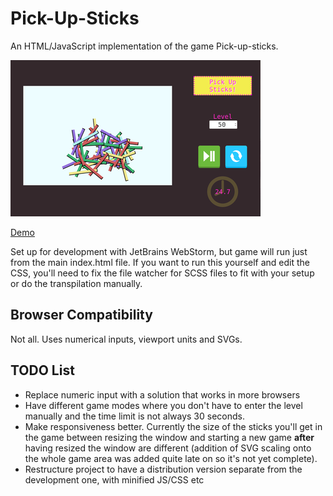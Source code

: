 # Pick-Up-Sticks
An HTML/JavaScript implementation of the game Pick-up-sticks.

![Preview](/src/images/PickUpSticksImage.png)

[Demo](http://batface.github.io/Pick-Up-Sticks/)

Set up for development with JetBrains WebStorm, but game will run just from the main index.html file. If you want to run this yourself and edit the CSS, you'll need to fix the file watcher for SCSS files to fit with your setup or do the transpilation manually.

## Browser Compatibility
Not all. Uses numerical inputs, viewport units and SVGs.

## TODO List
* Replace numeric input with a solution that works in more browsers
* Have different game modes where you don't have to enter the level manually and the time limit is not always 30 seconds.
* Make responsiveness better. Currently the size of the sticks you'll get in the game between resizing the window and starting a new game **after** having resized the window are different (addition of SVG scaling onto the whole game area was added quite late on so it's not yet complete).
* Restructure project to have a distribution version separate from the development one, with minified JS/CSS etc
